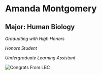 # Amanda Montgomery

## Major: Human Biology

*Graduating with High Honors*

*Honors Student*

*Undergraduate Learning Assistant*

<img class="markdownImage" src="./markdownAssetPath/Congrats-from-LBC.png" alt="Congrats From LBC"/>